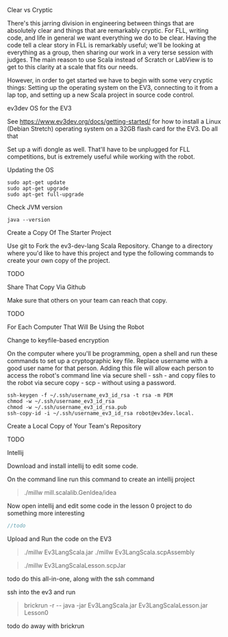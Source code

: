 Clear vs Cryptic

There's this jarring division in engineering between things that are absolutely clear and things that are remarkably cryptic. For FLL, writing code, and life in general we want everything we do to be clear. Having the code tell a clear story in FLL is remarkably useful; we'll be looking at everything as a group, then sharing our work in a very terse session with judges. The main reason to use Scala instead of Scratch or LabView is to get to this clarity at a scale that fits our needs.

However, in order to get started we have to begin with some very cryptic things: Setting up the operating system on the EV3, connecting to it from a lap top, and setting up a new Scala project in source code control. 

ev3dev OS for the EV3

See https://www.ev3dev.org/docs/getting-started/ for how to install a Linux (Debian Stretch) operating system on a 32GB flash card for the EV3. Do all that

Set up a wifi dongle as well. That'll have to be unplugged for FLL competitions, but is extremely useful while working with the robot. 

Updating the OS

```shell
sudo apt-get update
sudo apt-get upgrade
sudo apt-get full-upgrade
```

Check JVM version

```shell
java --version
```

Create a Copy Of The Starter Project

Use git to Fork the ev3-dev-lang Scala Repository. Change to a directory where you'd like to have this project and type the following commands to create your own copy of the project.

TODO                          

Share That Copy Via Github

Make sure that others on your team can reach that copy.

TODO                                  


For Each Computer That Will Be Using the Robot


Change to keyfile-based encryption

On the computer where you'll be programming, open a shell and run these commands to set up a cryptographic key file. Replace username with a good user name for that person. Adding this file will allow each person to access the robot's command line via secure shell - ssh - and copy files to the robot via secure copy - scp - without using a password.

```shell
ssh-keygen -f ~/.ssh/username_ev3_id_rsa -t rsa -m PEM
chmod -w ~/.ssh/username_ev3_id_rsa
chmod -w ~/.ssh/username_ev3_id_rsa.pub 
ssh-copy-id -i ~/.ssh/username_ev3_id_rsa robot@ev3dev.local.
```

Create a Local Copy of Your Team's Repository


TODO

Intellij

Download and install intellij to edit some code.

On the command line run this command to create an intellij project

> ./millw mill.scalalib.GenIdea/idea

Now open intellij and edit some code in the lesson 0 project to do something more interesting

```scala
//todo
```

Upload and Run the code on the EV3

> ./millw Ev3LangScala.jar
> ./millw Ev3LangScala.scpAssembly

> ./millw Ev3LangScalaLesson.scpJar

todo do this all-in-one, along with the ssh command

ssh into the ev3 and run

> brickrun -r -- java -jar Ev3LangScala.jar Ev3LangScalaLesson.jar Lesson0

todo do away with brickrun